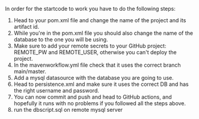 In order for the startcode to work you have to do the following steps:

1. Head to your pom.xml file and change the name of the project and its artifact id.
2. While you're in the pom.xml file you should also change the name of the database to the one you will be using.
3. Make sure to add your remote secrets to your GitHub project: REMOTE_PW and REMOTE_USER, otherwise you can't deploy the project.
4. In the mavenworkflow.yml file check that it uses the correct branch main/master.
5. Add a mysql datasource with the database you are going to use.
6. Head to persistence.xml and make sure it uses the correct DB and has the right username and password. 
7. You can now commit and push and head to GitHub actions, and hopefully it runs with no problems if you followed all the steps above.
8. run the dbscript.sql on remote mysql server